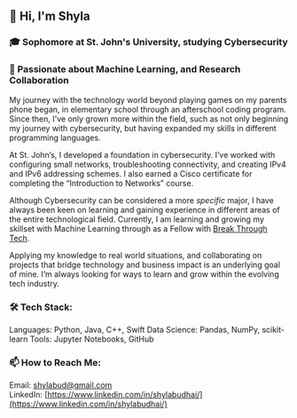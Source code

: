 ## 👋 Hi, I'm Shyla 
### 🎓 Sophomore at St. John's University, studying Cybersecurity
### 🌟 Passionate about Machine Learning, and Research Collaboration

My journey with the technology world beyond playing games on my parents phone began, in elementary school through an afterschool coding program. Since then, I've only grown more within the field, such as not only beginning my journey with cybersecurity, but having expanded my skills in different programming languages. 

At St. John’s, I developed a foundation in cybersecurity. I’ve worked with configuring small networks, troubleshooting connectivity, and creating IPv4 and IPv6 addressing schemes. I also earned a Cisco certificate for completing the “Introduction to Networks” course.

Although Cybersecurity can be considered a more _specific_ major, I have always been keen on learning and gaining experience in different areas of the entire technological field. Currently, I am learning and growing my skillset with Machine Learning through as a Fellow with [Break Through Tech](https://www.breakthroughtech.org/).

Applying my knowledge to real world situations, and collaborating on projects that bridge technology and business impact is an underlying goal of mine. I’m always looking for ways to learn and grow within the evolving tech industry.

### 🛠 Tech Stack:
Languages: Python, Java, C++, Swift
Data Science: Pandas, NumPy, scikit-learn
Tools: Jupyter Notebooks, GitHub

### 📫 How to Reach Me:
Email: shylabud@gmail.com\
LinkedIn: [https://www.linkedin.com/in/shylabudhai/](https://www.linkedin.com/in/shylabudhai/)

<!--
**shylabud/shylabud** is a ✨ _special_ ✨ repository because its `README.md` (this file) appears on your GitHub profile.

Here are some ideas to get you started:

- 🔭 I’m currently working on ...
- 🌱 I’m currently learning ...
- 👯 I’m looking to collaborate on ...
- 🤔 I’m looking for help with ...
- 💬 Ask me about ...
- 📫 How to reach me: ...
- 😄 Pronouns: ...
- ⚡ Fun fact: ...
-->

